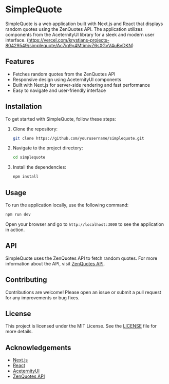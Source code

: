 # SimpleQuote

SimpleQuote is a web application built with Next.js and React that displays random quotes using the ZenQuotes API. The application utilizes components from the AceternityUI library for a sleek and modern user interface. (https://vercel.com/krystians-projects-80429549/simplequote/Ac7iq9y4MtimivZ6sXGvV4uBvDKN)

## Features

- Fetches random quotes from the ZenQuotes API
- Responsive design using AceternityUI components
- Built with Next.js for server-side rendering and fast performance
- Easy to navigate and user-friendly interface

## Installation

To get started with SimpleQuote, follow these steps:

1. Clone the repository:
   ```bash
   git clone https://github.com/yourusername/simplequote.git
   ```
2. Navigate to the project directory:
   ```bash
   cd simplequote
   ```
3. Install the dependencies:
   ```bash
   npm install
   ```

## Usage

To run the application locally, use the following command:

```bash
npm run dev
```

Open your browser and go to `http://localhost:3000` to see the application in action.

## API

SimpleQuote uses the ZenQuotes API to fetch random quotes. For more information about the API, visit [ZenQuotes API](https://zenquotes.io/).

## Contributing

Contributions are welcome! Please open an issue or submit a pull request for any improvements or bug fixes.

## License

This project is licensed under the MIT License. See the [LICENSE](LICENSE) file for more details.

## Acknowledgements

- [Next.js](https://nextjs.org/)
- [React](https://reactjs.org/)
- [AceternityUI](https://aceternityui.com/)
- [ZenQuotes API](https://zenquotes.io/)
